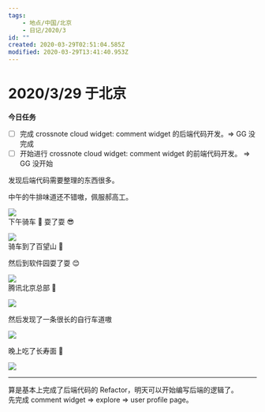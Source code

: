 ```yaml
---
tags:
    - 地点/中国/北京
    - 日记/2020/3
id: ""
created: 2020-03-29T02:51:04.585Z
modified: 2020-03-29T13:41:40.953Z
---
```


# 2020/3/29 于北京

**今日任务**

- [ ] 完成 crossnote cloud widget: comment widget 的后端代码开发。=> GG 没完成
- [ ] 开始进行 crossnote cloud widget: comment widget 的前端代码开发。 => GG 没开始

<!-- @timer "date":"Sun Mar 29 2020 10:52:01 GMT+0800 (China Standard Time)" -->

发现后端代码需要整理的东西很多。

<!-- @timer "date":"Sun Mar 29 2020 14:12:54 GMT+0800 (China Standard Time)","duration":"about 3 hours" -->

中午的牛排味道还不错嗷，佩服郝高工。

![](https://i.loli.net/2020/03/29/nGoqlXbJjpgm1iZ.jpg)  
下午骑车 🚴 耍了耍 😎

![](https://i.loli.net/2020/03/29/DgXAydtBxJnhcGM.jpg)  
骑车到了百望山 🤟

然后到软件园耍了耍 😊

![](https://i.loli.net/2020/03/29/zHITe7JPkWyF6vt.jpg)  
腾讯北京总部 🖕

![](https://i.loli.net/2020/03/29/1kWD34rZSE7uFMn.jpg)

然后发现了一条很长的自行车道嗷

![](https://i.loli.net/2020/03/29/HwzkXFObxEcvYlf.jpg)

晚上吃了长寿面 🍜

![](https://i.loli.net/2020/03/29/5r2GxEBHeCMwQn6.jpg)

---

<!-- @timer "date":"Sun Mar 29 2020 21:41:02 GMT+0800 (China Standard Time)","duration":"about 7 hours" -->

算是基本上完成了后端代码的 Refactor，明天可以开始编写后端的逻辑了。  
先完成 comment widget => explore => user profile page。

